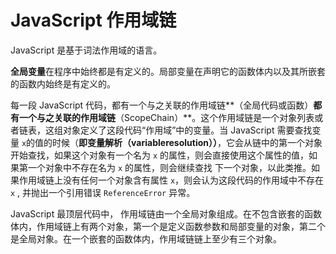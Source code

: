 # JavaScript 作用域链

JavaScript 是基于词法作用域的语言。

**全局变量**在程序中始终都是有定义的。局部变量在声明它的函数体内以及其所嵌套的函数内始终是有定义的。

每一段 JavaScript 代码，都有一个与之关联的作用域链**（全局代码或函数）**都有一个与之关联的作用域链**（ScopeChain）**。这个作用域链是一个对象列表或者链表，这组对象定义了这段代码“作用域”中的变量。当 JavaScript 需要查找变量 `x`的值的时候（**即变量解析（variableresolution））**，它会从链中的第一个对象开始查找，如果这个对象有一个名为 `x` 的属性，则会直接使用这个属性的值，如果第一个对象中不存在名为 `x` 的属性，则会继续查找 下一个对象，以此类推。如果作用域链上没有任何一个对象含有属性 `x`，则会认为这段代码的作用域中不存在 `x` , 并抛出一个引用错误 `ReferenceError` 异常。

JavaScript 最顶层代码中， 作用域链由一个全局对象组成。在不包含嵌套的函数体内，作用域链上有两个对象，第一个是定义函数参数和局部变量的对象，第二个是全局对象。在一个嵌套的函数体内，作用域链链上至少有三个对象。

